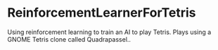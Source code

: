 # ReinforcementLearnerForTetris
Using reinforcement learning to train an AI to play Tetris.
Plays using a GNOME Tetris clone called Quadrapassel..
